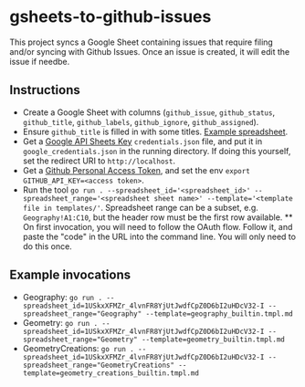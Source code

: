# gsheets-to-github-issues

This project syncs a Google Sheet containing issues that require filing
and/or syncing with Github Issues. Once an issue is created, it will
edit the issue if needbe.

## Instructions

* Create a Google Sheet with columns (`github_issue`, `github_status`, `github_title`,
  `github_labels`, `github_ignore`, `github_assigned`).
* Ensure `github_title` is filled in with some titles. [Example spreadsheet](https://docs.google.com/spreadsheets/d/1USkxXFMZr_4lvnFR8YjUtJwdfCpZ0D6bI2uHDcV32-I/edit#gid=0).
* Get a [Google API Sheets Key](https://developers.google.com/sheets/api/quickstart/go)
  `credentials.json` file, and put it in `google_credentials.json` in the running directory.
  If doing this yourself, set the redirect URI to `http://localhost`.
* Get a [Github Personal Access Token](https://github.com/settings/tokens),
  and set the env `export GITHUB_API_KEY=<access token>`.
* Run the tool `go run . --spreadsheet_id='<spreadsheet_id>' --spreadsheet_range='<spreadsheet sheet name>' --template='<template file in templates/'`. Spreadsheet range can be a subset, e.g. `Geography!A1:C10`, but the header row must be the first row available.
** On first invocation, you will need to follow the OAuth flow.
   Follow it, and paste the "code" in the URL into the command line.
   You will only need to do this once.

## Example invocations

* Geography: `go run . --spreadsheet_id=1USkxXFMZr_4lvnFR8YjUtJwdfCpZ0D6bI2uHDcV32-I --spreadsheet_range="Geography" --template=geography_builtin.tmpl.md`
* Geometry: `go run . --spreadsheet_id=1USkxXFMZr_4lvnFR8YjUtJwdfCpZ0D6bI2uHDcV32-I --spreadsheet_range="Geometry" --template=geometry_builtin.tmpl.md`
* GeometryCreations: `go run . --spreadsheet_id=1USkxXFMZr_4lvnFR8YjUtJwdfCpZ0D6bI2uHDcV32-I --spreadsheet_range="GeometryCreations" --template=geometry_creations_builtin.tmpl.md`

